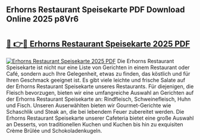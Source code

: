 ## Erhorns Restaurant Speisekarte PDF Download Online 2025 p8Vr6

# <h2><a href="http://gccei3.nevu.top/?p=Erhorns+Restaurant+Speisekarte">🔗 👉🔴 Erhorns Restaurant Speisekarte 2025 PDF</a></h2>

[![Erhorns Restaurant Speisekarte 2025 PDF](https://i.imgur.com/dBaPXMq.png)](http://gccei3.nevu.top/?p=Erhorns+Restaurant+Speisekarte)
Die Erhorns Restaurant Speisekarte ist nicht nur eine Liste von Gerichten in einem Restaurant oder Café, sondern auch Ihre Gelegenheit, etwas zu finden, das köstlich und für Ihren Geschmack geeignet ist. Es gibt viele leichte und frische Salate auf der Erhorns Restaurant Speisekarte unseres Restaurants. Für diejenigen, die Fleisch bevorzugen, bieten wir eine umfangreiche Auswahl an Gerichten auf der Erhorns Restaurant Speisekarte an: Rindfleisch, Schweinefleisch, Huhn und Fisch. Unseren Auserwählten bieten wir Gourmet-Gerichte wie Schaschlik und Steak an, die bei lebendem Feuer zubereitet werden. Die Erhorns Restaurant Speisekarte unserer Cafeteria bietet eine große Auswahl an Desserts, von traditionellen Kuchen und Kuchen bis hin zu exquisiten Crème Brûlée und Schokoladenkugeln.
